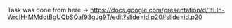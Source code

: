 Task was done from here -> https://docs.google.com/presentation/d/1fLIn-WrcIH-MMdotBgUQbSQaf93gJg9T/edit?slide=id.p20#slide=id.p20